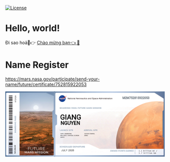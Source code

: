[![License](https://img.shields.io/badge/license-MIT-blue.svg)](http://badges.mit-license.org)

# Hello, world!

Đi sao hoả🚀👉 <a href="https://accounts.binance.cc/vi/register?ref=17871789"> Chào mừng bạn👈 🤗</a>

# Name Register
https://mars.nasa.gov/participate/send-your-name/future/certificate/752815922053

![info](BoardingPass_MyNameOnFutureMission.png)
